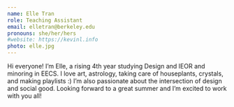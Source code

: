 ```yaml
---
name: Elle Tran
role: Teaching Assistant
email: elletran@berkeley.edu
pronouns: she/her/hers
#website: https://kevinl.info
photo: elle.jpg
---
```

Hi everyone! I’m Elle, a rising 4th year studying Design and IEOR and minoring in EECS. I love art, astrology, taking care of houseplants, crystals, and making playlists :) I’m also passionate about the intersection of design and social good. Looking forward to a great summer and I’m excited to work with you all!